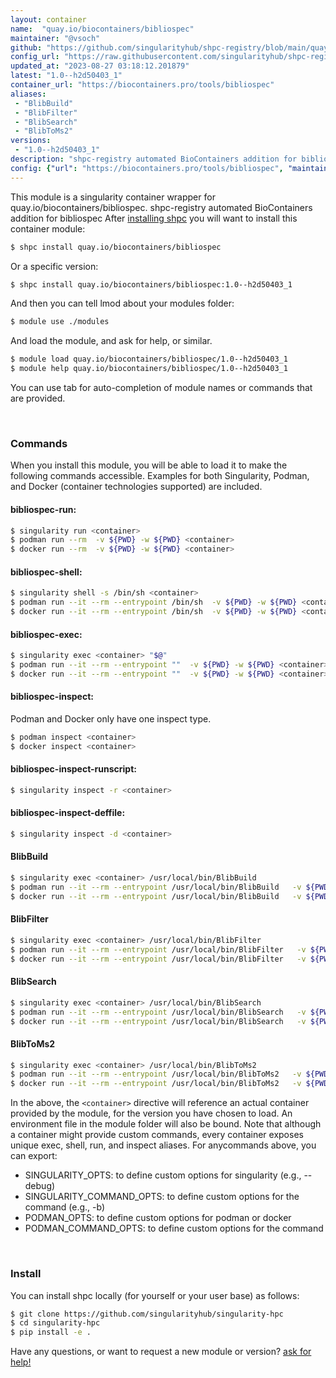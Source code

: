 ```yaml
---
layout: container
name:  "quay.io/biocontainers/bibliospec"
maintainer: "@vsoch"
github: "https://github.com/singularityhub/shpc-registry/blob/main/quay.io/biocontainers/bibliospec/container.yaml"
config_url: "https://raw.githubusercontent.com/singularityhub/shpc-registry/main/quay.io/biocontainers/bibliospec/container.yaml"
updated_at: "2023-08-27 03:18:12.201879"
latest: "1.0--h2d50403_1"
container_url: "https://biocontainers.pro/tools/bibliospec"
aliases:
 - "BlibBuild"
 - "BlibFilter"
 - "BlibSearch"
 - "BlibToMs2"
versions:
 - "1.0--h2d50403_1"
description: "shpc-registry automated BioContainers addition for bibliospec"
config: {"url": "https://biocontainers.pro/tools/bibliospec", "maintainer": "@vsoch", "description": "shpc-registry automated BioContainers addition for bibliospec", "latest": {"1.0--h2d50403_1": "sha256:cda5a11f0102d6b0a2a14733aa933ab66831bb877eccd7826ef889a37dd34078"}, "tags": {"1.0--h2d50403_1": "sha256:cda5a11f0102d6b0a2a14733aa933ab66831bb877eccd7826ef889a37dd34078"}, "docker": "quay.io/biocontainers/bibliospec", "aliases": {"BlibBuild": "/usr/local/bin/BlibBuild", "BlibFilter": "/usr/local/bin/BlibFilter", "BlibSearch": "/usr/local/bin/BlibSearch", "BlibToMs2": "/usr/local/bin/BlibToMs2"}}
---
```


This module is a singularity container wrapper for quay.io/biocontainers/bibliospec.
shpc-registry automated BioContainers addition for bibliospec
After [installing shpc](#install) you will want to install this container module:


```bash
$ shpc install quay.io/biocontainers/bibliospec
```

Or a specific version:

```bash
$ shpc install quay.io/biocontainers/bibliospec:1.0--h2d50403_1
```

And then you can tell lmod about your modules folder:

```bash
$ module use ./modules
```

And load the module, and ask for help, or similar.

```bash
$ module load quay.io/biocontainers/bibliospec/1.0--h2d50403_1
$ module help quay.io/biocontainers/bibliospec/1.0--h2d50403_1
```

You can use tab for auto-completion of module names or commands that are provided.

<br>

### Commands

When you install this module, you will be able to load it to make the following commands accessible.
Examples for both Singularity, Podman, and Docker (container technologies supported) are included.

#### bibliospec-run:

```bash
$ singularity run <container>
$ podman run --rm  -v ${PWD} -w ${PWD} <container>
$ docker run --rm  -v ${PWD} -w ${PWD} <container>
```

#### bibliospec-shell:

```bash
$ singularity shell -s /bin/sh <container>
$ podman run --it --rm --entrypoint /bin/sh  -v ${PWD} -w ${PWD} <container>
$ docker run --it --rm --entrypoint /bin/sh  -v ${PWD} -w ${PWD} <container>
```

#### bibliospec-exec:

```bash
$ singularity exec <container> "$@"
$ podman run --it --rm --entrypoint ""  -v ${PWD} -w ${PWD} <container> "$@"
$ docker run --it --rm --entrypoint ""  -v ${PWD} -w ${PWD} <container> "$@"
```

#### bibliospec-inspect:

Podman and Docker only have one inspect type.

```bash
$ podman inspect <container>
$ docker inspect <container>
```

#### bibliospec-inspect-runscript:

```bash
$ singularity inspect -r <container>
```

#### bibliospec-inspect-deffile:

```bash
$ singularity inspect -d <container>
```


#### BlibBuild

```bash
$ singularity exec <container> /usr/local/bin/BlibBuild
$ podman run --it --rm --entrypoint /usr/local/bin/BlibBuild   -v ${PWD} -w ${PWD} <container> -c " $@"
$ docker run --it --rm --entrypoint /usr/local/bin/BlibBuild   -v ${PWD} -w ${PWD} <container> -c " $@"
```


#### BlibFilter

```bash
$ singularity exec <container> /usr/local/bin/BlibFilter
$ podman run --it --rm --entrypoint /usr/local/bin/BlibFilter   -v ${PWD} -w ${PWD} <container> -c " $@"
$ docker run --it --rm --entrypoint /usr/local/bin/BlibFilter   -v ${PWD} -w ${PWD} <container> -c " $@"
```


#### BlibSearch

```bash
$ singularity exec <container> /usr/local/bin/BlibSearch
$ podman run --it --rm --entrypoint /usr/local/bin/BlibSearch   -v ${PWD} -w ${PWD} <container> -c " $@"
$ docker run --it --rm --entrypoint /usr/local/bin/BlibSearch   -v ${PWD} -w ${PWD} <container> -c " $@"
```


#### BlibToMs2

```bash
$ singularity exec <container> /usr/local/bin/BlibToMs2
$ podman run --it --rm --entrypoint /usr/local/bin/BlibToMs2   -v ${PWD} -w ${PWD} <container> -c " $@"
$ docker run --it --rm --entrypoint /usr/local/bin/BlibToMs2   -v ${PWD} -w ${PWD} <container> -c " $@"
```



In the above, the `<container>` directive will reference an actual container provided
by the module, for the version you have chosen to load. An environment file in the
module folder will also be bound. Note that although a container
might provide custom commands, every container exposes unique exec, shell, run, and
inspect aliases. For anycommands above, you can export:

 - SINGULARITY_OPTS: to define custom options for singularity (e.g., --debug)
 - SINGULARITY_COMMAND_OPTS: to define custom options for the command (e.g., -b)
 - PODMAN_OPTS: to define custom options for podman or docker
 - PODMAN_COMMAND_OPTS: to define custom options for the command

<br>

### Install

You can install shpc locally (for yourself or your user base) as follows:

```bash
$ git clone https://github.com/singularityhub/singularity-hpc
$ cd singularity-hpc
$ pip install -e .
```

Have any questions, or want to request a new module or version? [ask for help!](https://github.com/singularityhub/singularity-hpc/issues)